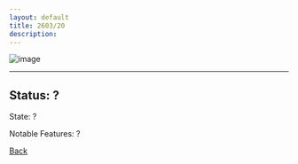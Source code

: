 ```yaml
---
layout: default
title: 2603/20
description: 
---
```

![image]()

* * *

## Status: ?

State: ?

Notable Features: ?

[Back](/./forest/bunker.html)
